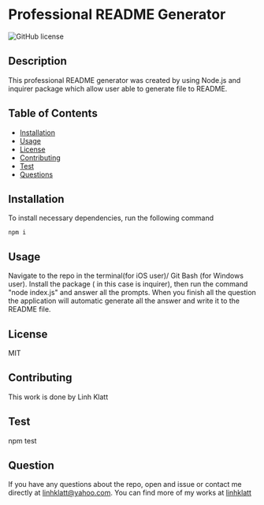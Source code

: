 

  
  
# Professional README Generator
![GitHub license](https://img.shields.io/badge/license-MIT-blue.svg)


## Description
This professional README generator was created by using Node.js and inquirer package which allow user able to generate file to README.

## Table of Contents
* [Installation](#installation)
* [Usage](#usage)
* [License](#license)
* [Contributing](#contributing)
* [Test](#test)
* [Questions](#question)


## Installation
To install necessary dependencies, run the following command
```
npm i
```
 

## Usage
Navigate to the repo in the terminal(for iOS user)/ Git Bash (for Windows user). Install the package ( in this case is inquirer), then run the command "node index.js" and answer all the prompts. When you finish all the question the application will automatic generate all the answer and write it to the README file.  

## License
MIT 

## Contributing
This work is done by Linh Klatt 

## Test
npm test


  ## Question
  If you have any questions about the repo, open and issue or contact me directly at linhklatt@yahoo.com. You can find more of my works at [linhklatt](email)

